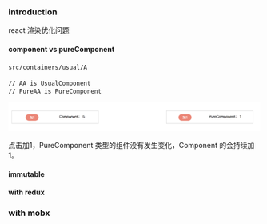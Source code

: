 ### introduction
react 渲染优化问题

#### component vs pureComponent
```
src/containers/usual/A

// AA is UsualComponent
// PureAA is PureComponent
```
![image](src/img/purevscomponent.png)

点击加1，PureComponent 类型的组件没有发生变化，Component 的会持续加1。
#### immutable

#### with redux

### with mobx
